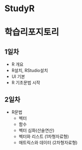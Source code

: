 # StudyR
# 학습리포지토리

## 1일차
  - R 개요
  - R설치, RStudio설치
  - UI 기본
  - R 기초문법 시작

## 2일차
  - R문법
    - 벡터
    - 함수
    - 벡터 심화(산술연산)
    - 벡터와 리스트 (1차형자료형)
    - 매트릭스와 데이터 (2차형자료형)